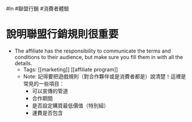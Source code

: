 #ln #聯盟行銷 #消費者體驗 

# 說明聯盟行銷規則很重要
- The affiliate has the responsibility to communicate the terms and conditions to their audience, but make sure you fill them in with all the details.
    - Tags: [[marketing]] [[affiliate program]] 
    - Note: 記得要把遊戲規則（對合作夥伴或是消費者都是）說清楚！這裡是常見的一些項目：
      - 可以宣傳的管道
      - 合作期間
      - 是否設定購買最低價值（特別組）
      - 運費是否包含
